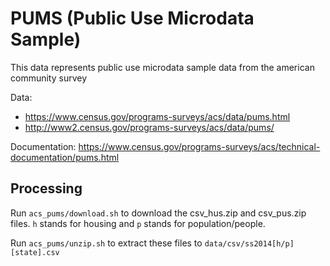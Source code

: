 # PUMS (Public Use Microdata Sample)

This data represents public use microdata sample data from the american
community survey

Data:
 * <https://www.census.gov/programs-surveys/acs/data/pums.html>
 * <http://www2.census.gov/programs-surveys/acs/data/pums/>

Documentation: <https://www.census.gov/programs-surveys/acs/technical-documentation/pums.html>

## Processing

Run `acs_pums/download.sh` to download the csv_hus.zip and
csv_pus.zip files. `h` stands for housing and `p` stands
for population/people.

Run `acs_pums/unzip.sh` to extract these files to
`data/csv/ss2014[h/p][state].csv`
